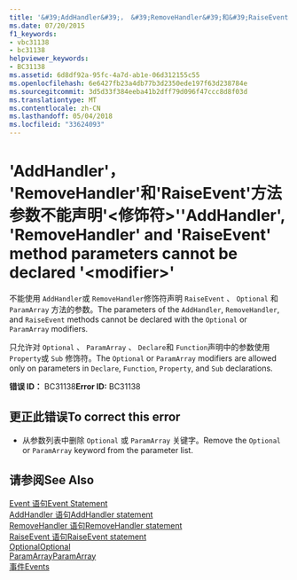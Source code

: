 ```yaml
---
title: '&#39;AddHandler&#39;， &#39;RemoveHandler&#39;和&#39;RaiseEvent&#39;方法参数不能声明&#39;&lt;修饰符&gt;&#39;'
ms.date: 07/20/2015
f1_keywords:
- vbc31138
- bc31138
helpviewer_keywords:
- BC31138
ms.assetid: 6d8df92a-95fc-4a7d-ab1e-06d312155c55
ms.openlocfilehash: 6e6427fb23a4db77b3d2350ede197f63d238784e
ms.sourcegitcommit: 3d5d33f384eeba41b2dff79d096f47ccc8d8f03d
ms.translationtype: MT
ms.contentlocale: zh-CN
ms.lasthandoff: 05/04/2018
ms.locfileid: "33624093"
---
```

# <a name="39addhandler39-39removehandler39-and-39raiseevent39-method-parameters-cannot-be-declared-39ltmodifiergt39"></a><span data-ttu-id="38bb1-102">&#39;AddHandler&#39;， &#39;RemoveHandler&#39;和&#39;RaiseEvent&#39;方法参数不能声明&#39;&lt;修饰符&gt;&#39;</span><span class="sxs-lookup"><span data-stu-id="38bb1-102">&#39;AddHandler&#39;, &#39;RemoveHandler&#39; and &#39;RaiseEvent&#39; method parameters cannot be declared &#39;&lt;modifier&gt;&#39;</span></span>
<span data-ttu-id="38bb1-103">不能使用 `AddHandler`或 `RemoveHandler`修饰符声明 `RaiseEvent` 、 `Optional` 和 `ParamArray` 方法的参数。</span><span class="sxs-lookup"><span data-stu-id="38bb1-103">The parameters of the `AddHandler`, `RemoveHandler`, and `RaiseEvent` methods cannot be declared with the `Optional` or `ParamArray` modifiers.</span></span>  
  
 <span data-ttu-id="38bb1-104">只允许对 `Optional` 、 `ParamArray` 、 `Declare`和 `Function`声明中的参数使用 `Property`或 `Sub` 修饰符。</span><span class="sxs-lookup"><span data-stu-id="38bb1-104">The `Optional` or `ParamArray` modifiers are allowed only on parameters in `Declare`, `Function`, `Property`, and `Sub` declarations.</span></span>  
  
 <span data-ttu-id="38bb1-105">**错误 ID：** BC31138</span><span class="sxs-lookup"><span data-stu-id="38bb1-105">**Error ID:** BC31138</span></span>  
  
## <a name="to-correct-this-error"></a><span data-ttu-id="38bb1-106">更正此错误</span><span class="sxs-lookup"><span data-stu-id="38bb1-106">To correct this error</span></span>  
  
-   <span data-ttu-id="38bb1-107">从参数列表中删除 `Optional` 或 `ParamArray` 关键字。</span><span class="sxs-lookup"><span data-stu-id="38bb1-107">Remove the `Optional` or `ParamArray` keyword from the parameter list.</span></span>  
  
## <a name="see-also"></a><span data-ttu-id="38bb1-108">请参阅</span><span class="sxs-lookup"><span data-stu-id="38bb1-108">See Also</span></span>  
 [<span data-ttu-id="38bb1-109">Event 语句</span><span class="sxs-lookup"><span data-stu-id="38bb1-109">Event Statement</span></span>](../../visual-basic/language-reference/statements/event-statement.md)  
 [<span data-ttu-id="38bb1-110">AddHandler 语句</span><span class="sxs-lookup"><span data-stu-id="38bb1-110">AddHandler statement</span></span>](~/docs/visual-basic/language-reference/statements/addhandler-statement.md)  
 [<span data-ttu-id="38bb1-111">RemoveHandler 语句</span><span class="sxs-lookup"><span data-stu-id="38bb1-111">RemoveHandler statement</span></span>](~/docs/visual-basic/language-reference/statements/removehandler-statement.md)  
 [<span data-ttu-id="38bb1-112">RaiseEvent 语句</span><span class="sxs-lookup"><span data-stu-id="38bb1-112">RaiseEvent statement</span></span>](~/docs/visual-basic/language-reference/statements/raiseevent-statement.md)  
 [<span data-ttu-id="38bb1-113">Optional</span><span class="sxs-lookup"><span data-stu-id="38bb1-113">Optional</span></span>](../../visual-basic/language-reference/modifiers/optional.md)  
 [<span data-ttu-id="38bb1-114">ParamArray</span><span class="sxs-lookup"><span data-stu-id="38bb1-114">ParamArray</span></span>](../../visual-basic/language-reference/modifiers/paramarray.md)  
 [<span data-ttu-id="38bb1-115">事件</span><span class="sxs-lookup"><span data-stu-id="38bb1-115">Events</span></span>](../../visual-basic/programming-guide/language-features/events/index.md)

